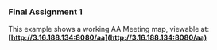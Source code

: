 ### Final Assignment 1


This example shows a working AA Meeting map, viewable at:    
**[http://3.16.188.134:8080/aa](http://3.16.188.134:8080/aa)**